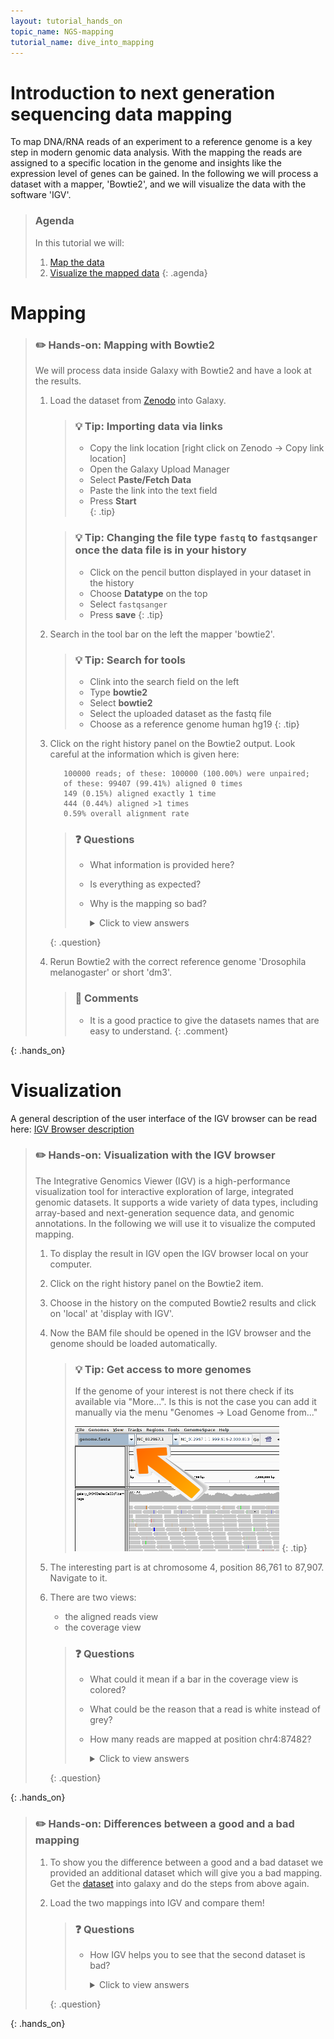 ```yaml
---
layout: tutorial_hands_on
topic_name: NGS-mapping
tutorial_name: dive_into_mapping
---
```


# Introduction to next generation sequencing data mapping
To map DNA/RNA reads of an experiment to a reference genome is a key step in modern genomic data analysis. With the mapping the reads are assigned to a specific location in the genome and insights like the expression level of genes can be gained.
In the following we will process a dataset with a mapper, 'Bowtie2', and we will visualize the data with the software 'IGV'.

> ### Agenda
>
> In this tutorial we will:
>
> 1. [Map the data](#mapping)
> 3. [Visualize the mapped data](#visualization)
> {: .agenda}

# Mapping
> ### :pencil2: Hands-on: Mapping with Bowtie2
>
> We will process data inside Galaxy with Bowtie2 and have a look at the results.
>
> 1. Load the dataset from [Zenodo](https://zenodo.org/record/61771/files/GSM461178_untreat_paired_subset_1.fastq) into Galaxy.
>    
>    > ### :bulb: Tip: Importing data via links
>    >
>    > * Copy the link location [right click on Zenodo -> Copy link location]
>    > * Open the Galaxy Upload Manager
>    > * Select **Paste/Fetch Data**
>    > * Paste the link into the text field
>    > * Press **Start**    
>    {: .tip}
>
>    > ### :bulb: Tip: Changing the file type `fastq` to `fastqsanger` once the data file is in your history
>    >
>    > * Click on the pencil button displayed in your dataset in the history
>    > * Choose **Datatype** on the top
>    > * Select `fastqsanger`
>    > * Press **save**
>    {: .tip}
>
> 2. Search in the tool bar on the left the mapper 'bowtie2'.
>
>    > ### :bulb: Tip: Search for tools
>    >
>    > * Clink into the search field on the left
>    > * Type **bowtie2**
>    > * Select **bowtie2**
>    > * Select the uploaded dataset as the fastq file
>    > * Choose as a reference genome human hg19
>    {: .tip}
>
> 3. Click on the right history panel on the Bowtie2 output. Look careful at the information which is given here:
>    
>           100000 reads; of these: 100000 (100.00%) were unpaired; 
>           of these: 99407 (99.41%) aligned 0 times 
>           149 (0.15%) aligned exactly 1 time 
>           444 (0.44%) aligned >1 times 
>           0.59% overall alignment rate
> 
> 
>    > ### :question: Questions
>    >
>    > - What information is provided here?
>    > - Is everything as expected?
>    > - Why is the mapping so bad?
>    >
>    >    <details>
>    >    <summary>Click to view answers</summary>
>    >    <ol type="1">
>    >    <li>The information given here is a quantity one. We can see how many sequences are aligned. It does not tell us something about the quality.</li>
>    >    <li>No, only 0.59% of all reads could be mapped.</li>
>    >    <li>We mapped against the wrong reference genome! </li>
>    >    </ol>
>    >    </details>
>    {: .question}
>
>
> 10. Rerun Bowtie2 with the correct reference genome 'Drosophila melanogaster' or short 'dm3'.
>
>       > ### :nut_and_bolt: Comments
>       > - It is a good practice to give the datasets names that are easy to understand.
>       {: .comment}
>
{: .hands_on}

# Visualization

A general description of the user interface of the IGV browser can be read here: [IGV Browser description](https://github.com/bebatut/training-material/tree/master/Introduction/tutorials/IGV_Introduction.md)

> ### :pencil2: Hands-on: Visualization with the IGV browser
>
>The Integrative Genomics Viewer (IGV) is a high-performance visualization tool for interactive exploration of large, integrated genomic datasets. It supports a wide variety of data types, including array-based and next-generation sequence data, and genomic annotations. In the following we will use it to visualize the computed mapping.
>
> 1. To display the result in IGV open the IGV browser local on your computer. 
> 2. Click on the right history panel on the Bowtie2 item. 
> 3. Choose in the history on the computed Bowtie2 results and click on 'local' at 'display with IGV'.
> 4. Now the BAM file should be opened in the IGV browser and the genome should be loaded automatically.
>
>       > ### :bulb: Tip: Get access to more genomes
>       >
>       >If the genome of your interest is not there check if its 
>       >available via "More...". Is this is not the case you can add it manually via the menu 
>       >"Genomes -> Load Genome from..."
>       >
>       > ![alt text](../images/igv_select_genome.png "Select genome") 
>       {: .tip}
> 5. The interesting part is at chromosome 4, position 86,761 to 87,907. Navigate to it.
> 6. There are two views:
>       - the aligned reads view
>       - the coverage view
>
>
>       > ### :question: Questions
>       >
>       > - What could it mean if a bar in the coverage view is colored?
>       > - What could be the reason that a read is white instead of grey?
>       > - How many reads are mapped at position chr4:87482?
>       >
>       >    <details>
>       >    <summary>Click to view answers</summary>
>       >    <ol type="1">
>       >    <li>If a nucleotide differs from the reference sequence in greater than 20% of quality weighted reads, IGV colors the bar in proportion to the read count of each base.</li>
>       >    <li>They have a mapping quality equal to zero. Interpretation of this mapping quality depends on the mapping aligner as some commonly used aligners use this convention to mark a read with multiple alignments. In such a case, the read also maps to another location with equally good placement. It is also possible the read could not be uniquely placed but the other placements do not necessarily give equally good quality hits.</li>
>       >    <li>There are seven reads. Six have the correct 'T', one read a 'G'.</li>
>       >    </ol>
>       >    </details>
>       {: .question}
>
{: .hands_on}

> ### :pencil2: Hands-on: Differences between a good and a bad mapping
>
> 1. To show you the difference between a good and a bad dataset we provided an additional dataset which will give you a bad mapping. Get the [dataset](https://zenodo.org/record/61771/files/GSM461182_untreat_single_subset.fastq) into galaxy and do the steps from above again.
> 2. Load the two mappings into IGV and compare them!
>
>       > ### :question: Questions
>       >
>       > - How IGV helps you to see that the second dataset is bad?
>       >
>       >    <details>
>       >    <summary>Click to view answers</summary>
>       >    <ol type="1">
>       >    <li>White/transparent reads indicate bad mapping quality. Second, IGV shows you the nucleotides in color if they are different in the reference genome.</li>
>       >    </ol>
>       >    </details>
>       {: .question}
>
{: .hands_on}